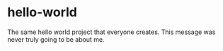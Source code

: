 # hello-world
The same hello world project that everyone creates.
This message was never truly going to be about me.
